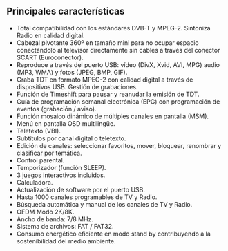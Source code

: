 ## Principales características

- Total compatibilidad con los estándares DVB-T y MPEG-2. Sintoniza Radio en calidad digital.
- Cabezal pivotante 360º en tamaño mini para no ocupar espacio conectándolo al televisor directamente sin cables a través del conector SCART (Euroconector).
- Reproduce a través del puerto USB: vídeo (DivX, Xvid, AVI, MPG) audio (MP3, WMA) y fotos (JPEG, BMP, GIF).
- Graba TDT en formato MPEG-2 con calidad digital a través de dispositivos USB. Gestión de grabaciones.
- Función de Timeshift para pausar y reanudar la emisión de TDT.
- Guía de programación semanal electrónica (EPG) con programación de eventos (grabación / aviso).
- Función mosaico dinámico de múltiples canales en pantalla (MSM).
- Menú en pantalla OSD multilingüe.
- Teletexto (VBI).
- Subtítulos por canal digital o teletexto.
- Edición de canales: seleccionar favoritos, mover, bloquear, renombrar y clasificar por temática.
- Control parental. 
- Temporizador (función SLEEP).
- 3 juegos interactivos incluidos.
- Calculadora.
- Actualización de software por el puerto USB.
- Hasta 1000 canales programables de TV y Radio.
- Búsqueda automática y manual de los canales de TV y Radio.
- OFDM Modo 2K/8K.
- Ancho de banda: 7/8 MHz.
- Sistema de archivos: FAT / FAT32.
- Consumo energético eficiente en modo stand by contribuyendo a la sostenibilidad del medio ambiente.
